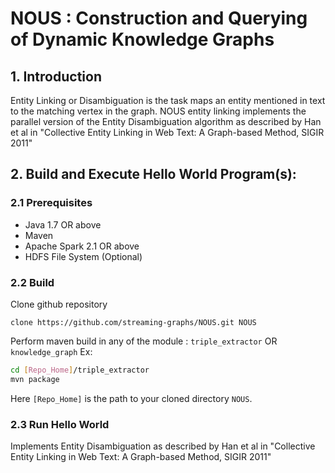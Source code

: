 # NOUS : Construction and Querying of Dynamic Knowledge Graphs
## 1. Introduction	
Entity Linking or Disambiguation is the task maps an entity mentioned in text to the matching vertex in the graph. NOUS entity linking implements the parallel version of the Entity Disambiguation algorithm as described by Han et al in "Collective Entity Linking in Web Text: A Graph-based Method, SIGIR 2011"

## 2. Build and Execute Hello World Program(s):
### 2.1 Prerequisites
* Java 1.7 OR above
* Maven
* Apache Spark 2.1 OR above
* HDFS File System (Optional)

### 2.2 Build
 Clone github repository 

` clone https://github.com/streaming-graphs/NOUS.git NOUS `

 Perform maven build in any of the module : `triple_extractor` OR `knowledge_graph` Ex:
 
 ```bash
 cd [Repo_Home]/triple_extractor
 mvn package
 ```
Here `[Repo_Home]` is the path to your cloned directory `NOUS`. 

### 2.3 Run Hello World
Implements Entity Disambiguation as described by Han et al in "Collective Entity Linking in Web Text: A Graph-based Method, SIGIR 2011"
